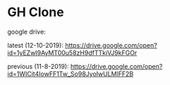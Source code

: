 # GH Clone
google drive: 

latest (12-10-2019): https://drive.google.com/open?id=1yEZwI9AyMT00u58zH9dfTTkjVJ9kFGOr

previous (11-8-2019): https://drive.google.com/open?id=1WICit4IowFF1Tw_So98JyoIwULMlFF2B
